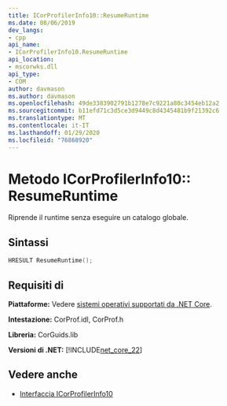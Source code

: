 ```yaml
---
title: ICorProfilerInfo10::ResumeRuntime
ms.date: 08/06/2019
dev_langs:
- cpp
api_name:
- ICorProfilerInfo10.ResumeRuntime
api_location:
- mscorwks.dll
api_type:
- COM
author: davmason
ms.author: davmason
ms.openlocfilehash: 49de3383902791b1278e7c9221a80c3454eb12a2
ms.sourcegitcommit: b11efd71c3d5ce3d9449c8d4345481b9f21392c6
ms.translationtype: MT
ms.contentlocale: it-IT
ms.lasthandoff: 01/29/2020
ms.locfileid: "76868920"
---
```

# <a name="icorprofilerinfo10resumeruntime-method"></a>Metodo ICorProfilerInfo10:: ResumeRuntime

Riprende il runtime senza eseguire un catalogo globale.

## <a name="syntax"></a>Sintassi

```cpp
HRESULT ResumeRuntime();
```

## <a name="requirements"></a>Requisiti di

**Piattaforme:** Vedere [sistemi operativi supportati da .NET Core](../../../core/install/dependencies.md?tabs=netcore30&pivots=os-windows).

**Intestazione:** CorProf.idl, CorProf.h

**Libreria:** CorGuids.lib

**Versioni di .NET:** [!INCLUDE[net_core_22](../../../../includes/net-core-30-md.md)]

## <a name="see-also"></a>Vedere anche

- [Interfaccia ICorProfilerInfo10](icorprofilerinfo10-interface.md)
